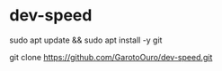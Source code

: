 # dev-speed

sudo apt update && sudo apt install -y git

git clone https://github.com/GarotoOuro/dev-speed.git

